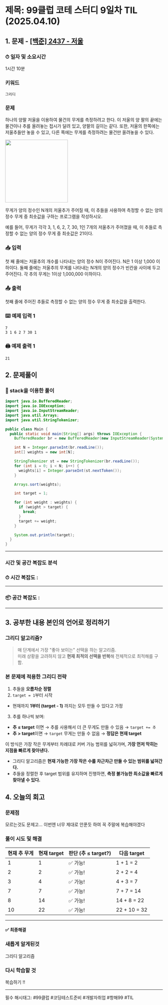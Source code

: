 # 제목: 99클럽 코테 스터디 9일차 TIL (2025.04.10)


## 1. 문제 - [[백준] 2437 - 저울](https://www.acmicpc.net/problem/2437)

### ⏱ 일자 및 소요시간
1시간 10분

### 키워드
`그리디`

### 문제
하나의 양팔 저울을 이용하여 물건의 무게를 측정하려고 한다. 이 저울의 양 팔의 끝에는 물건이나 추를 올려놓는 접시가 달려 있고, 양팔의 길이는 같다. 또한, 저울의 한쪽에는 저울추들만 놓을 수 있고, 다른 쪽에는 무게를 측정하려는 물건만 올려놓을 수 있다.

<img src="../../../../resources/imgs/Day09_01.png" width="200">

무게가 양의 정수인 N개의 저울추가 주어질 때, 이 추들을 사용하여 측정할 수 없는 양의 정수 무게 중 최솟값을 구하는 프로그램을 작성하시오.

예를 들어, 무게가 각각 3, 1, 6, 2, 7, 30, 1인 7개의 저울추가 주어졌을 때, 이 추들로 측정할 수 없는 양의 정수 무게 중 최솟값은 21이다.

### 📥 입력
첫 째 줄에는 저울추의 개수를 나타내는 양의 정수 N이 주어진다. N은 1 이상 1,000 이하이다. 둘째 줄에는 저울추의 무게를 나타내는 N개의 양의 정수가 빈칸을 사이에 두고 주어진다. 각 추의 무게는 1이상 1,000,000 이하이다.

### 📤 출력
첫째 줄에 주어진 추들로 측정할 수 없는 양의 정수 무게 중 최솟값을 출력한다.


### ⌨️ 예제 입력 1
```
7
3 1 6 2 7 30 1
```
### 🖨️ 예제 출력 1
```
21
```

## 2. 문제풀이
### 📌 stack을 이용한 풀이
```java
import java.io.BufferedReader;
import java.io.IOException;
import java.io.InputStreamReader;
import java.util.Arrays;
import java.util.StringTokenizer;

public class Main {
  public static void main(String[] args) throws IOException {
    BufferedReader br = new BufferedReader(new InputStreamReader(System.in));

    int N = Integer.parseInt(br.readLine());
    int[] weights = new int[N];

    StringTokenizer st = new StringTokenizer(br.readLine());
    for (int i = 0; i < N; i++) {
      weights[i] = Integer.parseInt(st.nextToken());
    }

    Arrays.sort(weights);

    int target = 1;

    for (int weight : weights) {
      if (weight > target) {
        break;
      }
      target += weight;
    }

    System.out.println(target);
  }
}
```
--- 
### 시간 및 공간 복잡도 분석
### ⏱ 시간 복잡도 : 


---

### 📦 공간 복잡도 : 

---


## 3. 공부한 내용 본인의 언어로 정리하기
### 그리디 알고리즘?

> 매 단계에서 가장 "좋아 보이는" 선택을 하는 알고리즘.  
> 미래 상황을 고려하지 않고 **현재 최적의 선택을 반복**해 전체적으로 최적해를 구함.

### 본 문제에 적용한 그리디 전략

1. 추들을 **오름차순 정렬**
2. `target = 1`부터 시작
  - 현재까지 **1부터 (target - 1)** 까지는 모두 만들 수 있다고 가정
3. 추를 하나씩 보며:
  - **추 ≤ target** 이면 → 추를 사용해서 더 큰 무게도 만들 수 있음 → `target += 추`
  - **추 > target**이면 → `target` 무게는 만들 수 없음 → **정답은 현재 target**

이 방식은 가장 작은 무게부터 차례대로 커버 가능 범위를 넓혀가며, **가장 먼저 막히는 지점을 빠르게 찾아낸다.**

- 그리디 알고리즘은 **현재 가능한 가장 작은 수를 차근차근 만들 수 있는 범위를 넓혀간다.**
- 추들을 정렬한 후 target 범위를 유지하며 진행하면, **측정 불가능한 최소값을 빠르게 찾아낼 수 있다.**

## 4. 오늘의 회고
### 문제점 
모르는것도 문제고... 이번엔 너무 제대로 안푼듯 하여 꼭 주말에 복습해야겠다

### 풀이 시도 및 해결
| 현재 추 무게 | 현재 target | 판단 (추 ≤ target?) | 다음 target     |
|--------------|--------------|---------------------|------------------|
| 1            | 1            | ✅ 가능!             | 1 + 1 = 2        |
| 2            | 2            | ✅ 가능!             | 2 + 2 = 4        |
| 3            | 4            | ✅ 가능!             | 4 + 3 = 7        |
| 7            | 7            | ✅ 가능!             | 7 + 7 = 14       |
| 8            | 14           | ✅ 가능!             | 14 + 8 = 22      |
| 10           | 22           | ✅ 가능!             | 22 + 10 = 32     |


---
#### ✅ 최종해결


### 새롭게 알게된것 
그리디 알고리즘

### 다시 학습할 것
복습하기 !!


----
필수 해시태그: #99클럽 #코딩테스트준비 #개발자취업 #항해99 #TIL